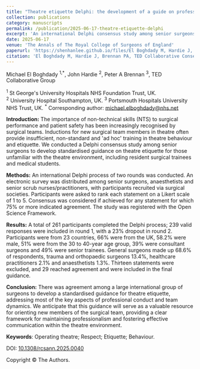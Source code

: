 ```yaml
---
title: "Theatre etiquette Delphi: the development of a guide on professional conduct and best practices in operating environments"
collection: publications
category: manuscripts
permalink: /publication/2025-06-17-theatre-etiquette-delphi
excerpt: 'An international Delphi consensus study among senior surgeons to develop standardized guidance on theatre etiquette to address professional conduct and team dynamics for those unfamiliar with the theatre environment, including resident surgical trainees and medical students. I was part of the TED Collaborative Group'
date: 2025-06-17
venue: 'The Annals of The Royal College of Surgeons of England'
paperurl: 'https://shenhanlee.github.io/files/El Boghdady M, Hardie J, Brennan PA, TED Collaborative Group_Theatre Etiquette Delphi_Ann R Coll Surg Engl_2025.pdf'
citation: 'El Boghdady M, Hardie J, Brennan PA, TED Collaborative Consensus. (2025). &quot;Theatre etiquette Delphi: the development of a guide on professional conduct and best practices in operating environments.&quot; <i>The Annals of The Royal College of Surgeons on England</i>. doi: 10.1308/rcsann.2025.0040. Epub ahead of print'
---
```


Michael El Boghdady <sup>1,*</sup>, John Hardie <sup>2</sup>, Peter A Brennan <sup>3</sup>, TED Collaborative Group   

<sup>1</sup> St George's University Hospitals NHS Foundation Trust, UK.  
<sup>2</sup> University Hospital Southampton, UK. 
<sup>3</sup> Portsmouth Hospitals University NHS Trust, UK. 
<sup>*</sup> Corresponding author: [michael.elboghdady@nhs.net](mailto:michael.elboghdady@nhs.net)  

**Introduction:** The importance of non-technical skills (NTS) to surgical performance and patient safety has been increasingly recognised by surgical teams. Inductions for new surgical team members in theatre often provide insufficient, non-standard and 'ad hoc' training in theatre behaviour and etiquette. We conducted a Delphi consensus study among senior surgeons to develop standardised guidance on theatre etiquette for those unfamiliar with the theatre environment, including resident surgical trainees and medical students.

**Methods:** An international Delphi process of two rounds was conducted. An electronic survey was distributed among senior surgeons, anaesthetists and senior scrub nurses/practitioners, with participants recruited via surgical societies. Participants were asked to rank each statement on a Likert scale of 1 to 5. Consensus was considered if achieved for any statement for which 75% or more indicated agreement. The study was registered with the Open Science Framework.

**Results:** A total of 261 participants completed the Delphi process; 239 valid responses were included in round 1, with a 23% dropout in round 2. Participants were from 23 countries, 66% were from the UK, 58.2% were male, 51% were from the 30 to 40-year age group, 39% were consultant surgeons and 49% were senior trainees. General surgeons made up 68.6% of respondents, trauma and orthopaedic surgeons 13.4%, healthcare practitioners 2.1% and anaesthetists 1.3%. Thirteen statements were excluded, and 29 reached agreement and were included in the final guidance.

**Conclusion:** There was agreement among a large international group of surgeons to develop a standardised guidance for theatre etiquette, addressing most of the key aspects of professional conduct and team dynamics. We anticipate that this guidance will serve as a valuable resource for orienting new members of the surgical team, providing a clear framework for maintaining professionalism and fostering effective communication within the theatre environment.

<b>Keywords</b>: Operating theatre; Respect; Etiquette; Behaviour.  

DOI: [10.1308/rcsann.2025.0040](https://doi.org/10.1308/rcsann.2025.0040)  

Copyright © The Authors. 